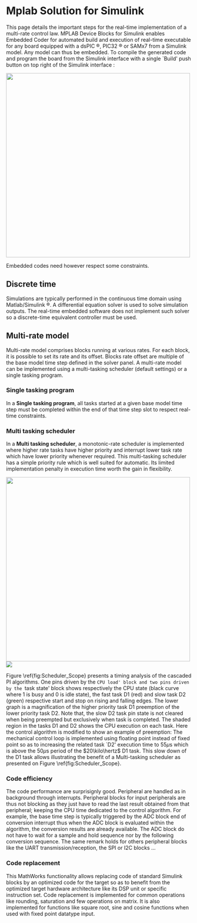 # Mplab Solution for Simulink

This page details the important steps for the real-time implementation of a multi-rate control law. MPLAB Device Blocks for Simulink enables Embedded Coder for automated  build and execution of real-time executable for any board equipped with a dsPIC :registered:, PIC32 :registered: or SAMx7 from a Simulink model. Any model can thus be embedded. To compile the generated code and program the board from the Simulink interface with a single `Build' push button on top right of the Simulink interface :

<img src="https://rdelpoux.github.io/img/RCP/RapidPrototypingScheme.png" width="500">



Embedded codes need however respect some constraints.  

## Discrete time 

Simulations are typically performed in the continuous time domain using Matlab/Simulink :registered:. A differential equation solver is used to solve simulation outputs. The real-time embedded software does not implement such solver so a discrete-time equivalent controller must be used.

## Multi-rate model

Multi-rate model comprises blocks running at various rates. For each block, it is possible to set its rate and its offset. Blocks rate offset are multiple of the base model time step defined in the solver panel. A multi-rate model can be implemented using a multi-tasking scheduler (default settings) or a single tasking program.

### Single tasking program

In a **Single tasking program**, all tasks started at a given base model time step must be completed within the end of that time step slot to respect real-time constraints.

### Multi tasking scheduler

In a **Multi tasking scheduler**, a monotonic-rate scheduler is implemented where higher rate tasks have higher priority and interrupt lower task rate which have lower priority whenever required. This multi-tasking scheduler has a simple priority rule which is well suited for automatic. Its limited implementation penalty in execution time worth the gain in flexibility.

<img src="https://github.com/rdelpoux/rdelpoux.github.io/img/RCP/ModelwithSampleTime.png" width="500">

<img src="https://rdelpoux.github.io/img/RCP/Scheduler_MultiTasking_Scope.png">







Figure \ref{fig:Scheduler_Scope} presents a timing analysis of the cascaded PI algorithms. One pins driven by the `CPU load' block and two pins driven by the `task state' block shows respectively the CPU state (black curve where 1 is busy and 0 is idle state), the fast task D1 (red) and slow task D2 (green) respective start and stop on rising and falling edges. The lower graph is a magnification of the higher priority task D1 preemption of the lower priority task D2. Note that, the slow D2 task pin state is not cleared when being preempted but exclusively when task is completed. The shaded region in the tasks D1 and D2 shows the CPU execution on each task. Here the control algorithm is modified to show an example of preemption: The mechanical control loop is implemented using floating point instead of fixed point so as to increasing the related task `D2' execution time to $55 \mu$s which is above the $50 \mu$s period of the $20\kilo\hertz$ D1 task. This slow down of the D1 task allows illustrating the benefit of a Multi-tasking scheduler as presented on Figure \ref{fig:Scheduler_Scope}.

### Code efficiency

The code performance are surprisignly good. Peripheral are handled as in background through interrupts. Peripheral blocks for input peripherals are thus not blocking as they just have to read the last result obtained from that peripheral;  keeping the CPU time dedicated to the control algorithm. For example, the base time step is typically triggered by the ADC block end of conversion interrupt thus when the ADC block is evaluated within the algorithm, the conversion results are already available. The ADC block do not have to wait for a sample and hold sequence nor by the following conversion sequence. The same remark holds for others peripheral blocks like the UART transmission/reception, the SPI or I2C blocks ...

### Code replacement

 This MathWorks functionality allows replacing code of standard Simulink blocks by an optimized code for the target so as to benefit from the optimized target hardware architecture like its DSP unit or specific instruction set. Code replacement is implemented for common operations like rounding, saturation and few operations on matrix. It is also implemented for functions like square root, sine and cosine functions when used with fixed point datatype input. 





